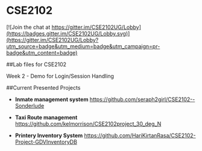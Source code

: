 # CSE2102

[![Join the chat at https://gitter.im/CSE2102UG/Lobby](https://badges.gitter.im/CSE2102UG/Lobby.svg)](https://gitter.im/CSE2102UG/Lobby?utm_source=badge&utm_medium=badge&utm_campaign=pr-badge&utm_content=badge)

##Lab files for CSE2102

Week 2 - Demo for Login/Session Handling


##Current Presented Projects

* **Inmate management system** https://github.com/seraph2girl/CSE2102--Sonderlude

* **Taxi Route management** https://github.com/kelmorrison/CSE2102project_30_deg_N

* **Printery Inventory System** https://github.com/HariKirtanRasa/CSE2102-Project-GDVInventoryDB